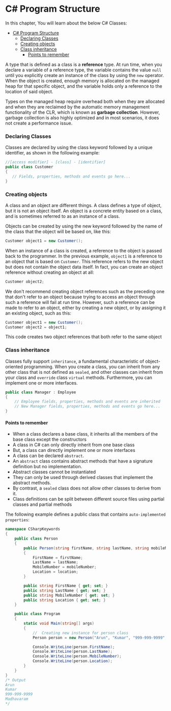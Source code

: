 # C# Program Structure

In this chapter, You will learn about the below C# Classes:

- [C# Program Structure](#c-program-structure)
    - [Declaring Classes](#declaring-classes)
    - [Creating objects](#creating-objects)
    - [Class inheritance](#class-inheritance)
      - [Points to remember](#points-to-remember)

A type that is defined as a class is a **reference** type. At run time, when you declare a variable of a reference type, the variable contains the value `null` until you explicitly create an instance of the class by using the `new` operator. When the object is created, enough memory is allocated on the managed heap for that specific object, and the variable holds only a reference to the location of said object. 

Types on the managed heap require overhead both when they are allocated and when they are reclaimed by the automatic memory management functionality of the CLR, which is known as **garbage collection**. However, garbage collection is also highly optimized and in most scenarios, it does not create a performance issue.

### Declaring Classes
Classes are declared by using the class keyword followed by a unique identifier, as shown in the following example:

```cs
//[access modifier] - [class] - [identifier]
public class Customer
{
   // Fields, properties, methods and events go here...
}
```

### Creating objects

A class and an object are different things. A class defines a type of object, but it is not an object itself. An object is a concrete entity based on a class, and is sometimes referred to as an instance of a class.

Objects can be created by using the new keyword followed by the name of the class that the object will be based on, like this:

```cs
Customer object1 = new Customer();
```

When an instance of a class is created, a reference to the object is passed back to the programmer. In the previous example, `object1` is a reference to an object that is based on `Customer`. This reference refers to the new object but does not contain the object data itself. In fact, you can create an object reference without creating an object at all:

```cs
Customer object2;
 ```

 We don't recommend creating object references such as the preceding one that don't refer to an object because trying to access an object through such a reference will fail at run time. However, such a reference can be made to refer to an object, either by creating a new object, or by assigning it an existing object, such as this:

```cs
Customer object1 = new Customer();
Customer object2 = object1;
 ```

 This code creates two object references that both refer to the same object

 ### Class inheritance

 Classes fully support `inheritance`, a fundamental characteristic of object-oriented programming. When you create a class, you can inherit from any other class that is not defined as `sealed`, and other classes can inherit from your class and `override` class `virtual` methods. Furthermore, you can implement one or more interfaces.

```cs
public class Manager : Employee
{
    // Employee fields, properties, methods and events are inherited
    // New Manager fields, properties, methods and events go here...
}
```

#### Points to remember
* When a class declares a base class, it inherits all the members of the base class except the constructors
* A class in C# can only directly inherit from one base class
* But, a class can directly implement one or more interfaces
* A class can be declared `abstract`. 
* An `abstract` class contains abstract methods that have a signature definition but no implementation.
* Abstract classes cannot be instantiated
* They can only be used through derived classes that implement the abstract methods.
* By contrast, a `sealed` class does not allow other classes to derive from it.
* Class definitions can be split between different source files using partial classes and partial methods

The following example defines a public class that contains `auto-implemented properties`:

```cs
namespace CSharpKeywords
{
    public class Person
    {
        public Person(string firstName, string lastName, string mobileNumber, string location)
        {
            FirstName = firstName;
            LastName = lastName;
            MobileNumber = mobileNumber;
            Location = location;
        }

        public string FirstName { get; set; }
        public string LastName { get; set; }
        public string MobileNumber { get; set; }
        public string Location { get; set; }
    }

    public class Program
    {
        static void Main(string[] args)
        {
            //  Creating new instance for person class
            Person person = new Person("Arun", "Kumar", "999-999-9999", "Madhavaram"); 

            Console.WriteLine(person.FirstName);
            Console.WriteLine(person.LastName);
            Console.WriteLine(person.MobileNumber);
            Console.WriteLine(person.Location);
        }      
    }  
}
/* Output
Arun
Kumar
999-999-9999
Madhavaram
*/
```